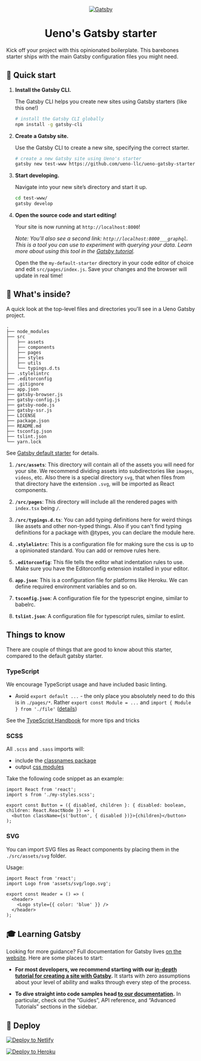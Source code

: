 <p align="center">
  <a href="https://ueno.co">
    <img alt="Gatsby" src="https://i.imgur.com/kXCdETH.png" />
  </a>
</p>
<h1 align="center">
  Ueno's Gatsby starter
</h1>

Kick off your project with this opinionated boilerplate. This barebones starter ships with the main Gatsby configuration files you might need. 

## 🚀 Quick start

1.  **Install the Gatsby CLI.**

    The Gatsby CLI helps you create new sites using Gatsby starters (like this one!)

    ```sh
    # install the Gatsby CLI globally
    npm install -g gatsby-cli
    ```

2.  **Create a Gatsby site.**

    Use the Gatsby CLI to create a new site, specifying the correct starter.

    ```sh
    # create a new Gatsby site using Ueno's starter
    gatsby new test-www https://github.com/ueno-llc/ueno-gatsby-starter
    ```

3.  **Start developing.**

    Navigate into your new site’s directory and start it up.

    ```sh
    cd test-www/
    gatsby develop
    ```

4.  **Open the source code and start editing!**

    Your site is now running at `http://localhost:8000`!
    
    *Note: You'll also see a second link: `http://localhost:8000___graphql`. This is a tool you can use to experiment with querying your data. Learn more about using this tool in the [Gatsby tutorial](https://next.gatsbyjs.org/tutorial/part-five/#introducing-graphiql).*
    
    Open the the `my-default-starter` directory in your code editor of choice and edit `src/pages/index.js`. Save your changes and the browser will update in real time!
    
## 🧐 What's inside?

A quick look at the top-level files and directories you'll see in a Ueno Gatsby project.

    .
    ├── node_modules
    ├── src
    │   ├── assets
    │   ├── components
    │   ├── pages
    │   ├── styles
    │   ├── utils
    │   └── typings.d.ts
    ├── .stylelintrc
    ├── .editorconfig
    ├── .gitignore
    ├── app.json
    ├── gatsby-browser.js
    ├── gatsby-config.js
    ├── gatsby-node.js
    ├── gatsby-ssr.js
    ├── LICENSE
    ├── package.json
    ├── README.md
    ├── tsconfig.json
    ├── tslint.json
    └── yarn.lock

See [Gatsby default starter](https://github.com/gatsbyjs/gatsby-starter-default#-whats-inside) for details.

  1.  **`/src/assets`**: This directory will contain all of the assets you will need for your site. We recommend dividing assets into subdirectories like `images`, `videos`, etc. Also there is a special directory `svg`, that when files from that directory have the extension `.svg`, will be imported as React components.
  
  2.  **`/src/pages`**: This directory will include all the rendered pages with `index.tsx` being `/`.
  
  3.  **`/src/typings.d.ts`**: You can add typing definitions here for weird things like assets and other non-typed things. Also if you can't find typing definitions for a package with @types, you can declare the module here.
  
  4.  **`.stylelintrc`**: This is a configuration file for making sure the css is up to a opinionated standard. You can add or remove rules here.

  5.  **`.editorconfig`**: This file tells the editor what indentation rules to use. Make sure you have the Editorconfig extension installed in your editor.

  6.  **`app.json`**: This is a configuration file for platforms like Heroku. We can define required environment variables and so on.
  
  7.  **`tsconfig.json`**: A configuration file for the typescript engine, similar to babelrc.
  
  8.  **`tslint.json`**: A configuration file for typescript rules, similar to eslint.
  

## Things to know

There are couple of things that are good to know about this starter, compared to the default gatsby starter.

### TypeScript

We encourage TypeScript usage and have included basic linting.

- Avoid `export default ...` - the only place you absolutely need to do this is in `./pages/*`. Rather `export const Module = ...` and `import { Module } from './file'` ([details](https://basarat.gitbooks.io/typescript/docs/tips/defaultIsBad.html))

See the [TypeScript Handbook](https://basarat.gitbooks.io/typescript) for more tips and tricks


### SCSS

All `.scss` and `.sass` imports will:

- include the [classnames package](https://www.npmjs.com/package/classnames-loader)
- output [css modules](https://github.com/css-modules/css-modules)

Take the following code snippet as an example:

```tsx
import React from 'react';
import s from './my-styles.scss';
 
export const Button = ({ disabled, children }: { disabled: boolean, children: React.ReactNode }) => (
  <button className={s('button', { disabled })}>{children}</button>
);
```

### SVG

You can import SVG files as React components by placing them in the `./src/assets/svg` folder.

Usage:
```tsx
import React from 'react';
import Logo from 'assets/svg/logo.svg';

export const Header = () => (
  <header>
    <Logo style={{ color: 'blue' }} />
  </header>
);
```


## 🎓 Learning Gatsby

Looking for more guidance? Full documentation for Gatsby lives [on the website](https://next.gatsbyjs.org/). Here are some places to start:

-   **For most developers, we recommend starting with our [in-depth tutorial for creating a site with Gatsby](https://next.gatsbyjs.org/tutorial/).** It starts with zero assumptions about your level of ability and walks through every step of the process.

-   **To dive straight into code samples head [to our documentation](https://next.gatsbyjs.org/docs/).** In particular, check out the “Guides”, API reference, and “Advanced Tutorials” sections in the sidebar.

## 💫 Deploy

[![Deploy to Netlify](https://www.netlify.com/img/deploy/button.svg)](https://app.netlify.com/start/deploy?repository=https://github.com/gatsbyjs/gatsby-starter-default)

[![Deploy to Heroku](https://www.herokucdn.com/deploy/button.svg)](https://heroku.com/deploy)
